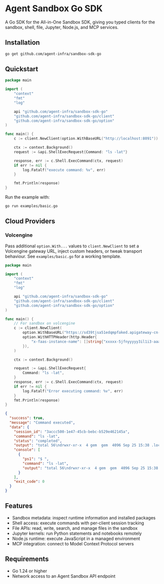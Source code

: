 # Agent Sandbox Go SDK

A Go SDK for the All-in-One Sandbox SDK, giving you typed clients for the sandbox, shell, file, Jupyter, Node.js, and MCP services.

## Installation

```bash
go get github.com/agent-infra/sandbox-sdk-go
```

## Quickstart

```go
package main

import (
    "context"
    "fmt"
    "log"

    api "github.com/agent-infra/sandbox-sdk-go"
    "github.com/agent-infra/sandbox-sdk-go/client"
    "github.com/agent-infra/sandbox-sdk-go/option"
)

func main() {
    c := client.NewClient(option.WithBaseURL("http://localhost:8091"))

    ctx := context.Background()
    request := &api.ShellExecRequest{Command: "ls -lat"}

    response, err := c.Shell.ExecCommand(ctx, request)
    if err != nil {
        log.Fatalf("execute command: %v", err)
    }

    fmt.Println(response)
}
```

Run the example with:

```bash
go run examples/basic.go
```

## Cloud Providers

### Volcengine

Pass additional `option.With...` values to `client.NewClient` to set a Volcengine gateway URL, inject custom headers, or tweak transport behaviour. See `examples/basic.go` for a working template.

```go
package main

import (
	"context"
	"fmt"
	"log"

	api "github.com/agent-infra/sandbox-sdk-go"
	"github.com/agent-infra/sandbox-sdk-go/client"
	"github.com/agent-infra/sandbox-sdk-go/option"
)

func main() {
	// For sandbox on volcengine
	c := client.NewClient(
		option.WithBaseURL("https://sd39tjsa51edqmpfaked.apigateway-cn-beijing.volceapi.com"),
		option.WithHTTPHeader(http.Header{
			"x-faas-instance-name": []string{"xxxxx-5jfnyyyyy3il1i3-aaa-faked"},
		}),
	)

	ctx := context.Background()

	request := &api.ShellExecRequest{
		Command: "ls -lat",
	}
	response, err := c.Shell.ExecCommand(ctx, request)
	if err != nil {
		log.Fatalf("Error executing command: %v", err)
	}
	fmt.Println(response)
}

```

```json
{
  "success": true,
  "message": "Command executed",
  "data": {
    "session_id": "3accc500-1e47-45cb-bebc-b529e462145a",
    "command": "ls -lat",
    "status": "completed",
    "output": "total 56\ndrwxr-xr-x  4 gem  gem  4096 Sep 25 15:38 .local\ndrwxr-x--- 10 gem  gem  4096 Sep 25 15:38 .\ndrwxr-xr-x  3 gem  gem  4096 Sep 25 15:38 .npm\ndrwxr-xr-x  2 gem  gem  4096 Sep 25 15:38 .ipython\ndrwxr-xr-x  1 gem  gem  4096 Sep 25 15:38 .jupyter\ndrwx------  3 gem  gem  4096 Sep 25 15:38 .pki\ndrwxr-xr-x  5 gem  gem  4096 Sep 25 15:38 .cache\ndrwxr-xr-x  6 gem  gem  4096 Sep 25 15:38 .config\n-rw-rw-r--  1 gem  gem     0 Sep 25 15:37 .Xauthority\ndrwxr-xr-x  3 gem  gem  4096 Sep 25 15:37 .npm-global\ndrwxr-xr-x  1 root root 4096 Sep 25 15:37 ..\n-rwxr-xr-x  1 gem  gem    42 Sep 22 23:52 .bashrc\n-rw-r--r--  1 gem  gem   220 Jan  7  2022 .bash_logout\n-rw-r--r--  1 gem  gem   807 Jan  7  2022 .profile",
    "console": [
      {
        "ps1": "$ ",
        "command": "ls -lat",
        "output": "total 56\ndrwxr-xr-x  4 gem  gem  4096 Sep 25 15:38 .local\ndrwxr-x--- 10 gem  gem  4096 Sep 25 15:38 .\ndrwxr-xr-x  3 gem  gem  4096 Sep 25 15:38 .npm\ndrwxr-xr-x  2 gem  gem  4096 Sep 25 15:38 .ipython\ndrwxr-xr-x  1 gem  gem  4096 Sep 25 15:38 .jupyter\ndrwx------  3 gem  gem  4096 Sep 25 15:38 .pki\ndrwxr-xr-x  5 gem  gem  4096 Sep 25 15:38 .cache\ndrwxr-xr-x  6 gem  gem  4096 Sep 25 15:38 .config\n-rw-rw-r--  1 gem  gem     0 Sep 25 15:37 .Xauthority\ndrwxr-xr-x  3 gem  gem  4096 Sep 25 15:37 .npm-global\ndrwxr-xr-x  1 root root 4096 Sep 25 15:37 ..\n-rwxr-xr-x  1 gem  gem    42 Sep 22 23:52 .bashrc\n-rw-r--r--  1 gem  gem   220 Jan  7  2022 .bash_logout\n-rw-r--r--  1 gem  gem   807 Jan  7  2022 .profile"
      }
    ],
    "exit_code": 0
  }
}
```

## Features

- Sandbox metadata: inspect runtime information and installed packages
- Shell access: execute commands with per-client session tracking
- File APIs: read, write, search, and manage files in the sandbox
- Jupyter kernels: run Python statements and notebooks remotely
- Node.js runtime: execute JavaScript in a managed environment
- MCP integration: connect to Model Context Protocol servers

## Requirements

- Go 1.24 or higher
- Network access to an Agent Sandbox API endpoint
